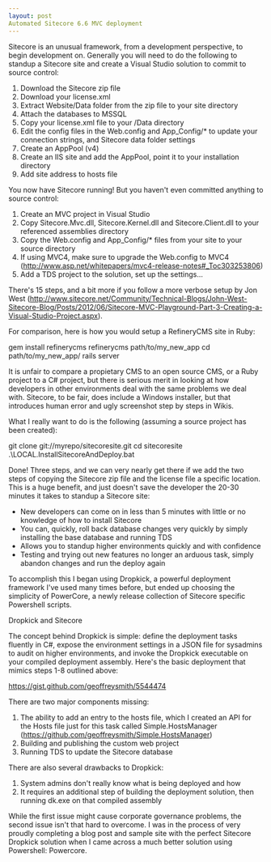 ```yaml
---
layout: post
Automated Sitecore 6.6 MVC deployment
---
```


Sitecore is an unusual framework, from a development perspective, to
begin development on. Generally you will need to do the following to 
standup a Sitecore site and create a Visual Studio solution to commit to
source control:

1. Download the Sitecore zip file
2. Download your license.xml
3. Extract Website/Data folder from the zip file to your site directory
4. Attach the databases to MSSQL
5. Copy your license.xml file to your /Data directory
6. Edit the config files in the Web.config and App_Config/* to update your
connection strings, and Sitecore data folder settings
7. Create an AppPool (v4)
8. Create an IIS site and add the AppPool, point it to your installation directory
9. Add site address to hosts file

You now have Sitecore running! But you haven't even committed anything to source control:

1. Create an MVC project in Visual Studio
2. Copy Sitecore.Mvc.dll, Sitecore.Kernel.dll and Sitecore.Client.dll to your referenced assemblies
directory
3. Copy the Web.config and App_Config/* files from your site to your source directory
4. If using MVC4, make sure to upgrade the Web.config to MVC4 (http://www.asp.net/whitepapers/mvc4-release-notes#_Toc303253806)
5. Add a TDS project to the solution, set up the settings...

There's 15 steps, and a bit more if you follow a more verbose setup by Jon West (http://www.sitecore.net/Community/Technical-Blogs/John-West-Sitecore-Blog/Posts/2012/06/Sitecore-MVC-Playground-Part-3-Creating-a-Visual-Studio-Project.aspx).

For comparison, here is how you would setup a RefineryCMS site in Ruby:

gem install refinerycms
refinerycms path/to/my_new_app
cd path/to/my_new_app/
rails server

It is unfair to compare a propietary CMS to an open source CMS, or a Ruby project to a C# project, but there is serious merit in looking 
at how developers in other environments deal with the same problems we deal with. Sitecore, to be fair, does include a Windows installer,
but that introduces human error and ugly screenshot step by steps in Wikis.

What I really want to do is the following (assuming a source project has been created):

git clone git://myrepo/sitecoresite.git
cd sitecoresite
.\LOCAL.InstallSitecoreAndDeploy.bat

Done! Three steps, and we can very nearly get there if we add the two steps of copying the Sitecore zip file and the license file a specific location.
This is a huge benefit, and just doesn't save the developer the 20-30 minutes it takes to standup a Sitecore site:

- New developers can come on in less than 5 minutes with little or no knowledge of how to install Sitecore
- You can, quickly, roll back database changes very quickly by simply installing the base database and running TDS
- Allows you to standup higher environments quickly and with confidence
- Testing and trying out new features no longer an arduous task, simply abandon changes and run the deploy again

To accomplish this I began using Dropkick, a powerful deployment framework I've used many times before, but ended up choosing the simplicity of 
PowerCore, a newly release collection of Sitecore specific Powershell scripts.

Dropkick and Sitecore

The concept behind Dropkick is simple: define the deployment tasks fluently in C#, expose the environment settings in a JSON
file for sysadmins to audit on higher environments, and invoke the Dropkick executable on your compiled deployment assembly.
Here's the basic deployment that mimics steps 1-8 outlined above:

https://gist.github.com/geoffreysmith/5544474

There are two major components missing:

1. The ability to add an entry to the hosts file, which I created an API for the Hosts file just for this task called Simple.HostsManager (https://github.com/geoffreysmith/Simple.HostsManager)
2. Building and publishing the custom web project
3. Running TDS to update the Sitecore database

There are also several drawbacks to Dropkick:

1. System admins don't really know what is being deployed and how
2. It requires an additional step of building the deployment solution, then running dk.exe on that compiled assembly

While the first issue might cause corporate governance problems, the second issue isn't that hard to overcome. I was in the process of very proudly
completing a blog post and sample site with the perfect Sitecore Dropkick solution when I came across a much better solution using Powershell: Powercore.